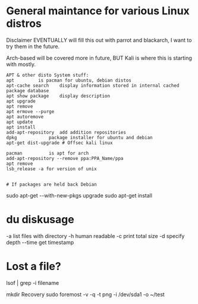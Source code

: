 # General maintance for various Linux distros

Disclaimer EVENTUALLY will fill this out with parrot and blackarch, I want to try them in the future.

Arch-based will be covered more in future, BUT Kali is where this is starting with mostly.

```
APT & other disto System stuff:
apt			is pacman for ubuntu, debian distos
apt-cache search	display information stored in internal cached package database
apt show package	display description
apt upgrade
apt remove
apt ermove --purge
apt autoremove
apt update
apt install
add-apt-repository	add addition repositories
dpkg			package installer for ubuntu and debian
apt-get dist-upgrade # Offsec kali linux

pacman			is apt for arch 
add-apt-repository --remove ppa:PPA_Name/ppa
apt remove
lsb_release -a for version of unix


# If packages are held back Debian
```
sudo apt-get --with-new-pkgs upgrade
sudo apt-get install <list of packages kept back>



# du 		diskusage
-a		list files with directory
-h		human readable
-c		print total size
-d		specify depth
--time		get timestamp

# Lost a file?
lsof | grep -i filename

mkdir Recovery
sudo foremost -v -q -t png -i /dev/sda1 -o ~/test
```
